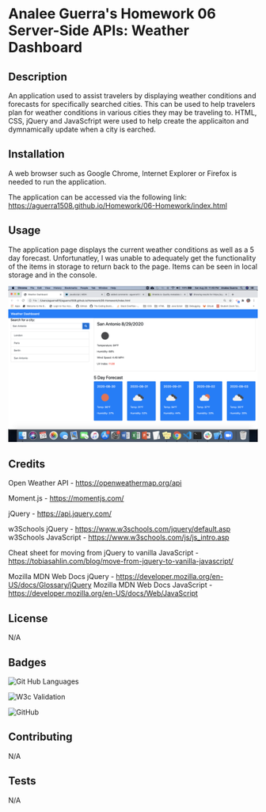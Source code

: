 # Analee Guerra's Homework 06 Server-Side APIs: Weather Dashboard

## Description

An application used to assist travelers by displaying weather conditions and forecasts for specifically searched cities. This can be used to help travelers plan for weather conditions in various cities they may be traveling to. HTML, CSS, jQuery and JavaScfript were used to help create the applicaiton and dymnamically update when a city is earched. 

## Installation

A web browser such as Google Chrome, Internet Explorer or Firefox is needed to run the application.

The application can be accessed via the following link: https://aguerra1508.github.io/Homework/06-Homework/index.html

## Usage 

The application page displays the current weather conditions as well as a 5 day forecast. Unfortunatley, I was unable to adequately get the functionality of the items in storage to return back to the page. Items can be seen in local storage and in the console.

![AEGHomework06](2020-08-29-23-49-45.png)

## Credits

Open Weather API - https://openweathermap.org/api

Moment.js - https://momentjs.com/

jQuery - https://api.jquery.com/

w3Schools jQuery - https://www.w3schools.com/jquery/default.asp
w3Schools JavaScript - https://www.w3schools.com/js/js_intro.asp

Cheat sheet for moving from jQuery to vanilla JavaScript - https://tobiasahlin.com/blog/move-from-jquery-to-vanilla-javascript/

Mozilla MDN Web Docs jQuery - https://developer.mozilla.org/en-US/docs/Glossary/jQuery
Mozilla MDN Web Docs JavaScript - https://developer.mozilla.org/en-US/docs/Web/JavaScript

## License

N/A

## Badges
![Git Hub Languages](https://img.shields.io/github/languages/top/aguerra1508/aguerra1508.github.io)

![W3c Validation](https://img.shields.io/w3c-validation/html?targetUrl=https%3A%2F%2Faguerra1508.github.io%2FHomework%2F06-Homework%2Findex.html)

![GitHub](https://img.shields.io/github/license/aguerra1508/aguerra1508.github.io)

## Contributing

N/A

## Tests

N/A
